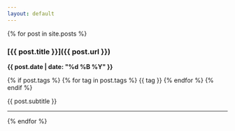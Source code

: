 ```yaml
---
layout: default
---
```

{% for post in site.posts %}
### [{{ post.title }}]({{ post.url }})
**{{ post.date | date: "%d %B %Y" }}**

<div class="tags">
  {% if post.tags %}
    {% for tag in post.tags %}
      <span class="tag">{{ tag }}</span>
    {% endfor %}
  {% endif %}
</div>

<p class="subtitle">{{ post.subtitle }}</p>

---
{% endfor %}